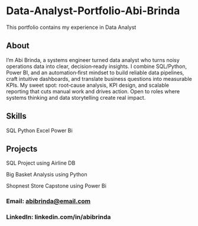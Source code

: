 # Data-Analyst-Portfolio-Abi-Brinda

This portfolio contains my experience in Data Analyst

## About

I’m Abi Brinda, a systems engineer turned data analyst who turns noisy operations data into clear, decision‑ready insights. I combine SQL/Python, Power BI, and an automation‑first mindset to build reliable data pipelines, craft intuitive dashboards, and translate business questions into measurable KPIs. My sweet spot: root‑cause analysis, KPI design, and scalable reporting that cuts manual work and drives action. Open to roles where systems thinking and data storytelling create real impact.

## Skills

SQL
Python
Excel
Power Bi

## Projects 

SQL Project using Airline DB

Big Basket Analysis using Python

Shopnest Store Capstone using Power Bi

### Email: abibrinda@email.com
### LinkedIn: linkedin.com/in/abibrinda
